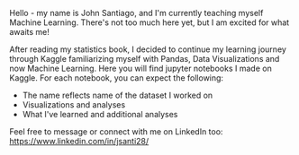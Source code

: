 Hello - my name is John Santiago, and I'm currently teaching myself Machine Learning. There's not too much here yet, but I am excited for what awaits me!

After reading my statistics book, I decided to continue my learning journey through Kaggle familiarizing myself with Pandas, Data Visualizations and now Machine Learning. Here you will find jupyter notebooks I made on Kaggle. For each notebook, you can expect the following:
  - The name reflects name of the dataset I worked on
  - Visualizations and analyses
  - What I've learned and additional analyses

Feel free to message or connect with me on LinkedIn too:
https://www.linkedin.com/in/jsanti28/
